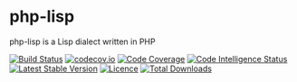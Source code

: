 # php-lisp
php-lisp  is a Lisp dialect written in PHP


[![Build Status](https://travis-ci.org/php-lisp/php-lisp.svg?branch=master)](https://travis-ci.org/php-lisp/php-lisp)
[![codecov.io](http://codecov.io/github/php-lisp/php-lisp/coverage.svg?branch=master)](http://codecov.io/github/php-lisp/php-lisp?branch=master)
[![Code Coverage](https://scrutinizer-ci.com/g/php-lisp/php-lisp/badges/coverage.png?b=master)](https://scrutinizer-ci.com/g/php-lisp/php-lisp/?branch=master)
[![Code Intelligence Status](https://scrutinizer-ci.com/g/php-lisp/php-lisp/badges/code-intelligence.svg?b=master)](https://scrutinizer-ci.com/code-intelligence)
[![Latest Stable Version](https://poser.pugx.org/php-lisp/php-lisp/v/stable)](https://packagist.org/packages/php-lisp/php-lisp)
[![Licence](https://poser.pugx.org/php-lisp/php-lisp/license.svg)](https://packagist.org/packages/php-lisp/php-lisp)
[![Total Downloads](https://poser.pugx.org/php-lisp/php-lisp/downloads.svg)](https://packagist.org/packages/php-lisp/php-lisp)


